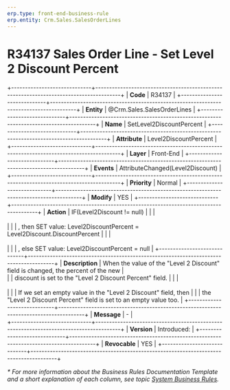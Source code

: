 ```yaml
---
erp.type: front-end-business-rule
erp.entity: Crm.Sales.SalesOrderLines
---
```


# R34137 Sales Order Line - Set Level 2 Discount Percent
+-----------------------------+---------------------------------------------------------------------------------------+
| **Code**                    | R34137                                                                                |
+-----------------------------+---------------------------------------------------------------------------------------+
| **Entity**                  | @Crm.Sales.SalesOrderLines                                                            |
+-----------------------------+---------------------------------------------------------------------------------------+
| **Name**                    | SetLevel2DiscountPercent                                                              |
+-----------------------------+---------------------------------------------------------------------------------------+
| **Attribute**               | Level2DiscountPercent                                                                 |
+-----------------------------+---------------------------------------------------------------------------------------+
| **Layer**                   | Front-End                                                                             |
+-----------------------------+---------------------------------------------------------------------------------------+
| **Events**                  | AttributeChanged(Level2Discount)                                                      |
+-----------------------------+---------------------------------------------------------------------------------------+
| **Priority**                | Normal                                                                                |
+-----------------------------+---------------------------------------------------------------------------------------+
| **Modify**                  | YES                                                                                   |
+-----------------------------+---------------------------------------------------------------------------------------+
| **Action**                  | IF(Level2Discount != null)                                                            |
|                             | <br><br>                                                                              |
|                             | , then SET value: Level2DiscountPercent = Level2Discount.DiscountPercent              | 
|                             | <br><br>                                                                              | 
|                             | , else SET value: Level2DiscountPercent = null                                        | 
+-----------------------------+---------------------------------------------------------------------------------------+
| **Description**             | When the value of the "Level 2 Discount" field is changed, the percent of the new     |     
|                             | discount is set to the "Level 2 Discount Percent" field.                              |
|                             | <br><br>                                                                              |
|                             | If we set an empty value in the "Level 2 Discount" field, then                        |
|                             | the "Level 2 Discount Percent" field is set to an empty value too.                    |
+-----------------------------+---------------------------------------------------------------------------------------+
| **Message**                 | \-                                                                                    |                         
+-----------------------------+---------------------------------------------------------------------------------------+
| **Version**                 | Introduced:                                                                           |
+-----------------------------+---------------------------------------------------------------------------------------+
| **Revocable**               | YES                                                                                   |
+-----------------------------+---------------------------------------------------------------------------------------+

*\* For more information about the Business Rules Documentation Template and a short explanation of each column, see
topic [System Business Rules](../templates/template-description-system-business-rules.md).*
